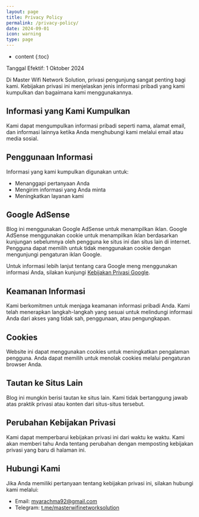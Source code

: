 ```yaml
---
layout: page
title: Privacy Policy
permalink: /privacy-policy/
date: 2024-09-01
icon: warning
type: page
---
```


* content
{:toc}

Tanggal Efektif: 1 Oktober 2024

Di Master Wifi Network Solution, privasi pengunjung sangat penting bagi kami. Kebijakan privasi ini menjelaskan jenis informasi pribadi yang kami kumpulkan dan bagaimana kami menggunakannya.

## **Informasi yang Kami Kumpulkan**

Kami dapat mengumpulkan informasi pribadi seperti nama, alamat email, dan informasi lainnya ketika Anda menghubungi kami melalui email atau media sosial.

## **Penggunaan Informasi**

Informasi yang kami kumpulkan digunakan untuk:
- Menanggapi pertanyaan Anda
- Mengirim informasi yang Anda minta
- Meningkatkan layanan kami

## **Google AdSense**

Blog ini menggunakan Google AdSense untuk menampilkan iklan. Google AdSense menggunakan cookie untuk menampilkan iklan berdasarkan kunjungan sebelumnya oleh pengguna ke situs ini dan situs lain di internet. Pengguna dapat memilih untuk tidak menggunakan cookie dengan mengunjungi pengaturan iklan Google.

Untuk informasi lebih lanjut tentang cara Google meng menggunakan informasi Anda, silakan kunjungi [Kebijakan Privasi Google](https://policies.google.com/privacy).

## **Keamanan Informasi**

Kami berkomitmen untuk menjaga keamanan informasi pribadi Anda. Kami telah menerapkan langkah-langkah yang sesuai untuk melindungi informasi Anda dari akses yang tidak sah, penggunaan, atau pengungkapan.

## **Cookies**

Website ini dapat menggunakan cookies untuk meningkatkan pengalaman pengguna. Anda dapat memilih untuk menolak cookies melalui pengaturan browser Anda.

## **Tautan ke Situs Lain**

Blog ini mungkin berisi tautan ke situs lain. Kami tidak bertanggung jawab atas praktik privasi atau konten dari situs-situs tersebut.

## **Perubahan Kebijakan Privasi**

Kami dapat memperbarui kebijakan privasi ini dari waktu ke waktu. Kami akan memberi tahu Anda tentang perubahan dengan memposting kebijakan privasi yang baru di halaman ini.

## **Hubungi Kami**

Jika Anda memiliki pertanyaan tentang kebijakan privasi ini, silakan hubungi kami melalui:

- Email: myarachma92@gmail.com
- Telegram: [t.me/masterwifinetworksolution](https://t.me/masterwifinetworksolution)